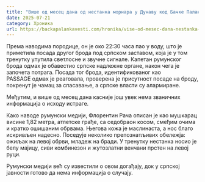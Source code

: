 ```yaml
---
title: "Више од месец дана од нестанка морнара у Дунаву код Бачке Паланке"
date: 2025-07-21
category: Хроника
url: https://backapalankavesti.com/hronika/vise-od-mesec-dana-nestanka-mornara-u-dunavu-kod-backe-palanke/
---
```


Према наводима породице, он је око 22:30 часа пао у воду, што је приметила посада другог брода под српском заставом, која је у том тренутку упутила светлосне и звучне сигнале. Капетан румунског брода одмах је обавестио српске надлежне органе, након чега је започета потрага. Посада тог брода, идентификованог као PASSAGE одмах је реаговала, проверена је присутност посаде на броду, покренут је чамац за спасавање, а српске власти су алармиране.

Међутим, и више од месец дана касније још увек нема званичних информација о исходу истраге.

Како наводе румунски медији, Флорентин Рача описан је као мушкарац висине 1,82 метра, атлетске грађе, са седобраон косом, смеђим очима и кратко ошишаним обрвама. Његова кожа је маслинаста, а нос благо искривљен надесно. Поседује неколико препознатљивих обележја: ожиљак на левој обрви, младеж на бради. У тренутку нестанка носио је белу мајицу, сиви комбинезон и жутозлатни венчани прстен на левој руци.

Румунски медији већ су известили о овом догађају, док у српској јавности готово да нема информација о случају.
